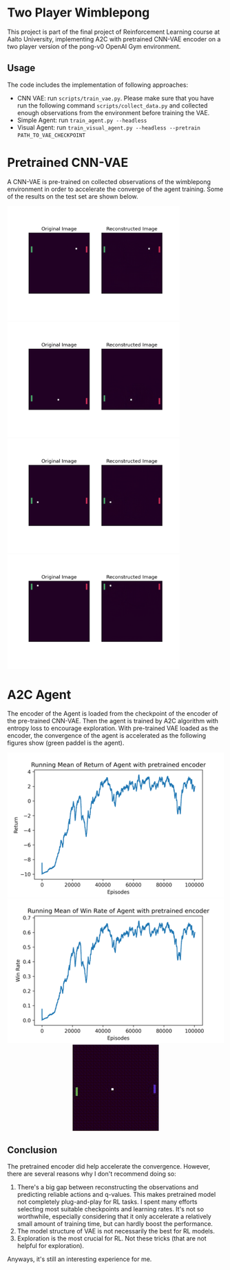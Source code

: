 # Two Player Wimblepong

This project is part of the final project of Reinforcement Learning course at Aalto University, implementing A2C with pretrained CNN-VAE encoder on a two player version of the pong-v0 OpenAI Gym environment.

## Usage

The code includes the implementation of following approaches:

* CNN VAE: run ``scripts/train_vae.py``. Please make sure that you have run the following command ``scripts/collect_data.py`` and collected enough observations from the environment before training the VAE. 
* Simple Agent: run ``train_agent.py --headless``
* Visual Agent: run ``train_visual_agent.py --headless --pretrain PATH_TO_VAE_CHECKPOINT``

# Pretrained CNN-VAE
A CNN-VAE is pre-trained on collected observations of the wimblepong environment in order to accelerate the converge of the agent training. Some of the results on the test set are shown below.

<img src="imgs/reconstructed_0.png" width="400">
<img src="imgs/reconstructed_1.png" width="400">
<img src="imgs/reconstructed_3.png" width="400">
<img src="imgs/reconstructed_4.png" width="400">

# A2C Agent
The encoder of the Agent is loaded from the checkpoint of the encoder of the pre-trained CNN-VAE. Then the agent is trained by A2C algorithm with entropy loss to encourage exploration. With pre-trained VAE loaded as the encoder, the convergence of the agent is accelerated as the following figures show (green paddel is the agent).
<div align=center><img src="imgs/visual_pretrained_cnnvae_return.png" width=600></div>
<div align=center><img src="imgs/visual_pretrained_cnnvae_win_rate.png" width=600></div>
<div align=center><img src="imgs/visual_agent_test.gif"></div>

## Conclusion
The pretrained encoder did help accelerate the convergence. However, there are several reasons why I don't recommend doing so:
1. There's a big gap between reconstructing the observations and predicting reliable actions and q-values. This makes pretrained model not completely plug-and-play for RL tasks. I spent many efforts selecting most suitable checkpoints and learning rates. It's not so worthwhile, especially considering that it only accelerate a relatively small amount of training time, but can hardly boost the performance.
2. The model structure of VAE is not necessarily the best for RL models. 
3. Exploration is the most crucial for RL. Not these tricks (that are not helpful for exploration).  

Anyways, it's still an interesting experience for me.

